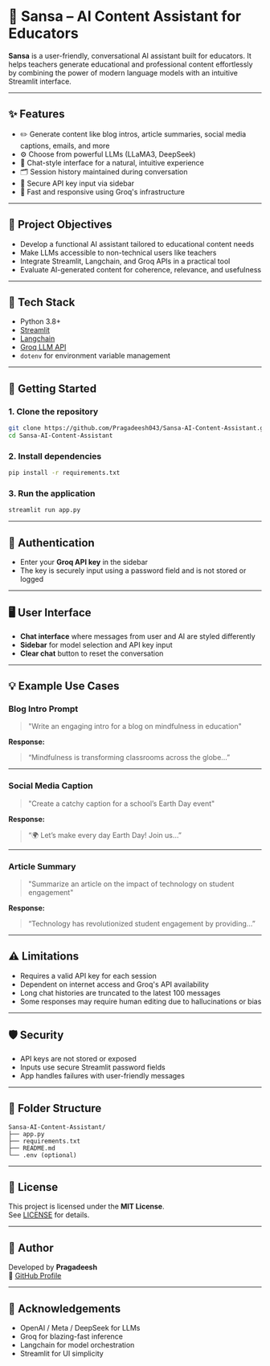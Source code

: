 
# 🧠 Sansa – AI Content Assistant for Educators

**Sansa** is a user-friendly, conversational AI assistant built for educators. It helps teachers generate educational and professional content effortlessly by combining the power of modern language models with an intuitive Streamlit interface.

---

## ✨ Features

- ✏️ Generate content like blog intros, article summaries, social media captions, emails, and more
- ⚙️ Choose from powerful LLMs (LLaMA3, DeepSeek)
- 💬 Chat-style interface for a natural, intuitive experience
- 🗂️ Session history maintained during conversation
- 🔐 Secure API key input via sidebar
- 🚀 Fast and responsive using Groq's infrastructure

---

## 🎯 Project Objectives

- Develop a functional AI assistant tailored to educational content needs
- Make LLMs accessible to non-technical users like teachers
- Integrate Streamlit, Langchain, and Groq APIs in a practical tool
- Evaluate AI-generated content for coherence, relevance, and usefulness

---

## 🧱 Tech Stack

- Python 3.8+
- [Streamlit](https://streamlit.io/)
- [Langchain](https://www.langchain.com/)
- [Groq LLM API](https://groq.com/)
- `dotenv` for environment variable management

---

## 🚀 Getting Started

### 1. Clone the repository

```bash
git clone https://github.com/Pragadeesh043/Sansa-AI-Content-Assistant.git
cd Sansa-AI-Content-Assistant
```

### 2. Install dependencies

```bash
pip install -r requirements.txt
```

### 3. Run the application

```bash
streamlit run app.py
```

---

## 🔐 Authentication

- Enter your **Groq API key** in the sidebar
- The key is securely input using a password field and is not stored or logged

---

## 🖥️ User Interface

- **Chat interface** where messages from user and AI are styled differently
- **Sidebar** for model selection and API key input
- **Clear chat** button to reset the conversation

---

## 💡 Example Use Cases

### Blog Intro Prompt

> "Write an engaging intro for a blog on mindfulness in education"

**Response:**
> “Mindfulness is transforming classrooms across the globe…”

---

### Social Media Caption

> "Create a catchy caption for a school’s Earth Day event"

**Response:**
> “🌍 Let’s make every day Earth Day! Join us…”

---

### Article Summary

> "Summarize an article on the impact of technology on student engagement"

**Response:**
> “Technology has revolutionized student engagement by providing…”

---

## ⚠️ Limitations

- Requires a valid API key for each session
- Dependent on internet access and Groq's API availability
- Long chat histories are truncated to the latest 100 messages
- Some responses may require human editing due to hallucinations or bias

---

## 🛡️ Security

- API keys are not stored or exposed
- Inputs use secure Streamlit password fields
- App handles failures with user-friendly messages

---

## 📁 Folder Structure

```
Sansa-AI-Content-Assistant/
├── app.py
├── requirements.txt
├── README.md
└── .env (optional)
```

---

## 📃 License

This project is licensed under the **MIT License**.  
See [LICENSE](LICENSE) for details.

---

## 👤 Author

Developed by **Pragadeesh**  
🔗 [GitHub Profile](https://github.com/Pragadeesh043)

---

## 🙌 Acknowledgements

- OpenAI / Meta / DeepSeek for LLMs
- Groq for blazing-fast inference
- Langchain for model orchestration
- Streamlit for UI simplicity

